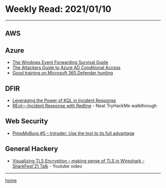 # Weekly Read: 2021/01/10
----

## AWS



## Azure

 * [The Windows Event Forwarding Survival Guide](https://medium.com/hackernoon/the-windows-event-forwarding-survival-guide-2010db7a68c4)
 * [The Attackers Guide to Azure AD Conditional Access](https://danielchronlund.com/2022/01/07/the-attackers-guide-to-azure-ad-conditional-access/)
 * [Good training on Microsoft 365 Defender hunting](https://docs.microsoft.com/en-us/microsoft-365/security/defender/advanced-hunting-expert-training?view=o365-worldwide)

## DFIR

 * [Leveraging the Power of KQL in Incident Response](https://techcommunity.microsoft.com/t5/security-compliance-and-identity/leveraging-the-power-of-kql-in-incident-response/ba-p/3044795)
 * [REvil — Incident Response with Redline](https://infosecwriteups.com/revil-incident-response-with-redline-fe7853699216) - Neat TryHackMe walkthrough


## Web Security

 * [PimpMyBurp #5 – Intruder: Use the tool to its full advantage](https://blog.yeswehack.com/yeswerhackers/pimpmyburp-5-burp-suite-intruder-tool-full-advantage/)


## General Hackery

 * [Visualizing TLS Encryption – making sense of TLS in Wireshark - SharkFest'21 Talk](https://www.youtube.com/watch?v=nmOGc44w96E) - Youtube video



----
[home](index.md)
